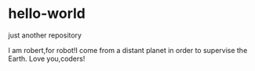 # hello-world
just another repository

I am robert,for robot!I come from a distant planet in order to supervise the Earth.
Love you,coders!

